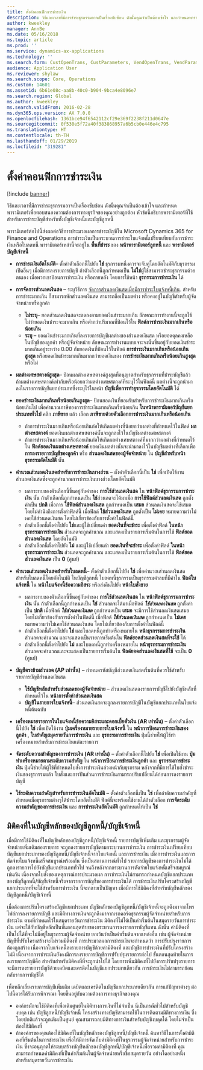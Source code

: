 ```yaml
---
title: ตั้งค่าคอนฟิกการชำระเงิน
description: วิธีและเวลาที่มีการชำระธุรกรรมอาจเป็นเรื่องซับซ้อน ดังนั้นคุณจำเป็นต้องเข้าใจ และกำหนดพารามิเตอร์เพื่อตอบสนองความต้องการทางธุรกิจของคุณอย่างถูกต้อง หัวข้อนี้อธิบายพารามิเตอร์ที่ใช้สำหรับการชำระบัญชีสำหรับทั้งบัญชีเจ้าหนี้และบัญชีลูกหนี้
author: kweekley
manager: AnnBe
ms.date: 05/16/2018
ms.topic: article
ms.prod: ''
ms.service: dynamics-ax-applications
ms.technology: ''
ms.search.form: CustOpenTrans, CustParameters, VendOpenTrans, VendParameters
audience: Application User
ms.reviewer: shylaw
ms.search.scope: Core, Operations
ms.custom: 14601
ms.assetid: 6b61e08c-aa8b-40c0-b904-9bca4e8096e7
ms.search.region: Global
ms.author: kweekley
ms.search.validFrom: 2016-02-28
ms.dyn365.ops.version: AX 7.0.0
ms.openlocfilehash: 1361bce94f6542112cf29e369f2238f211d0647e
ms.sourcegitcommit: 0f530e5f72a40f383868957a6b5cb0e446e4c795
ms.translationtype: HT
ms.contentlocale: th-TH
ms.lasthandoff: 01/29/2019
ms.locfileid: "319281"
---
```

# <a name="configure-settlement"></a>ตั้งค่าคอนฟิกการชำระเงิน

[!include [banner](../includes/banner.md)]

วิธีและเวลาที่มีการชำระธุรกรรมอาจเป็นเรื่องซับซ้อน ดังนั้นคุณจำเป็นต้องเข้าใจ และกำหนดพารามิเตอร์เพื่อตอบสนองความต้องการทางธุรกิจของคุณอย่างถูกต้อง หัวข้อนี้อธิบายพารามิเตอร์ที่ใช้สำหรับการชำระบัญชีสำหรับทั้งบัญชีเจ้าหนี้และบัญชีลูกหนี้ 

พารามิเตอร์ต่อไปนี้ส่งผลต่อวิธีการประมวลผลการชำระบัญชีใน Microsoft Dynamics 365 for Finance and Operations การชำระเงินเป็นกระบวนการชำระใบแจ้งหนี้เปรียบเทียบกับการชำระเงินหรือใบลดหนี้ พารามิเตอร์เหล่านี้จะอยู่ใน **พื้นที่ชำระ** ของ **หน้าพารามิเตอร์ลูกหนี้** และ **พารามิเตอร์บัญชีเจ้าหนี้**

- **การชำระเงินอัตโนมัติ**– ตั้งค่าตัวเลือกนี้ไปยัง **ใช่** ธุรกรรมหนึ่งควรจะจับคู่โดยอัตโนมัติกับธุรกรรมเปิดอื่นๆ เมื่อมีการลงรายการบัญชี ถ้าตัวเลือกนี้ถูกกำหนดเป็น **ไม่ใช่**ผู้ใช้สามารถชำระธุรกรรมด้วยตนเอง เมื่อพวกเขาป้อนการชำระเงิน หรือภายหลัง โดยการใช้หน้า **ธุรกรรมการชำระเงิน** ได้
- **การจัดการส่วนลดเงินสด** – ระบุวิธีการ [จัดการส่วนลดเงินสดเมื่อมีการชำระใบแจ้งหนี้เกิน](cash-discount-handling-overpayments.md). สำหรับการชำระมากเกิน ก็สามารถหักส่วนลดเงินสด สามารถถือเป็นผลต่าง หรือคงอยู่ในบัญชีสำหรับผู้จัดจำหน่ายหรือลูกค้า
  -   **ไม่ระบุ**– ยอดส่วนลดเงินสดจะลดลงตามยอดเงินชำระมากเกิน ลักษณะการทำงานนี้จะถูกใช้ ไม่ว่ายอดเงินชำระจะมากเกิน หรือต่ำกว่าปริมาณที่ป้อนไว้ใน **ฟิลด์การชำระเงินมากเกินหรือน้อยเกิน**
  -   **ระบุ** – ยอดเงินชำระมากเกินที่ลงรายการบัญชีผลต่างของส่วนลดเงินสด หรือยอดดุลคงเหลือในบัญชีของลูกค้า หรือผู้จัดจำหน่าย ลักษณะการทำงานแบบเจาะจงนั้นขึ้นอยู่กับยอดเงินชำระมากเกินอยู่ระหว่าง 0.00 กับยอดเงินที่ป้อนไว้ในฟิลด์ **การชำระเงินมากเกินหรือน้อยเกินสูงสุด** หรือยอดเงินชำระมากเกินมากกว่ายอดเงินของ **การชำระเงินมากเกินหรือน้อยเกินสูงสุด** หรือไม่
- **ผลต่างเศษสตางค์สูงสุด**– ป้อนผลต่างเศษสตางค์สูงสุดที่อนุญาตสำหรับธุรกรรมที่ชำระบัญชีแล้ว ถ้าผลต่างเศษสตางค์เท่ากับหรือน้อยกว่าผลต่างเศษสตางค์ที่ระบุไว้ในฟิลด์นี้ ผลต่างนี้จะถูกนำมาลงในรายการบัญชีแยกประเภทซึ่งระบุไว้ในหน้า **บัญชีเพื่อการทำธุรกรรมโดยอัตโนมัติ** ได้
- **ยอดชำระเงินมากเกินหรือน้อยเกินสูงสุด**– ป้อนยอดเงินที่ยอมรับสำหรับการชำระเงินมากเกินหรือน้อยเกินไป เพื่อคำนวณภาษีของการชำระเงินมากเกินหรือน้อยเกิน **ในหน้าพารามิเตอร์บัญชีแยกประเภททั่วไป** คลิก **ภาษีขาย** แล้ว เลือก **ภาษีขายด้วยตัวเลือกการชำระเงินมากเกินหรือน้อยเกิน**
  -   ถ้าการชำระเงินมากเกินหรือน้อยเกินก่อให้เกิดผลต่างที่น้อยกว่าผลต่างที่กำหนดไว้ในฟิลด์ **ผลต่างษสตางค์** ยอดเงินผลต่างเศษสตางค์นั้นจะถูกลงไว้ในบัญชีผลต่างเศษสตางค์
  -   ถ้าการชำระเงินมากเกินหรือน้อยเกินก่อให้เกิดผลต่างเศษสตางค์ที่มากกว่าผลต่างที่กำหนดไว้ใน **ฟิลด์ยอดเงินผลต่างเศษสตางค์** ยอดเงินผลต่างนั้นจะนำมาลงไว้ในบัญชีผลต่างที่เลือกเพื่อ **การลงรายการบัญชีของลูกค้า** หรือ **ส่วนลดเงินสดของผู้จัดจำหน่าย** ใน **บัญชีสำหรับหน้าธุรกรรมอัตโนมัติ** นั้น
- **คำนวณส่วนลดเงินสดสำหรับการชำระเงินบางส่วน** – ตั้งค่าตัวเลือกนี้เป็น **ใช่** เพื่อเปิดใช้งานส่วนลดเงินสดซึ่งจะถูกคำนวณการชำระเงินบางส่วนโดยอัตโนมัติ
  -   ผลกระทบของตัวเลือกนี้ขึ้นอยู่กับค่าของ **การใช้ส่วนลดเงินสด** ใน **หน้าฟิลด์ธุรกรรมการชำระเงิน** นั้น ถ้าตัวเลือกนี้ถูกกำหนดเป็น **ใช่**ส่วนลดจะได้มาเมื่อ **การใช้ฟิลด์ส่วนลดเงินสด** ถูกตั้งค่าเป็น **ปกติ** เมื่อการ **ใช้ฟิลด์ส่วนลดเงินสด** ถูกกำหนดเป็น **เสมอ** ส่วนลดเงินสดจะใช้เสมอ โดยไม่คำนึงถึงการตั้งค่าฟิลด์นี้ เมื่อฟิลด์ **ใช้ส่วนลดเงินสด** ถูกตั้งเป็น **ไม่เคย** หมายความว่าไม่เคยใช้ส่วนลดเงินสด โดยไม่เกี่ยวข้องกับการตั้งค่าในฟิลด์นี้
  -   ถ้าตัวเลือกนี้ตั้งค่าไปยัง **ใช่**และผู้ใช้เปลี่ยนค่า **ยอดเงินที่จะชำระ** เพื่อตั้งค่าฟิลด์ **ในหน้าธุรกรรมการชำระเงิน** ส่วนลดจะถูกคำนวณ และแสดงเป็นรายการเริ่มต้นในการใช้ **ฟิลด์ยอดส่วนลดเงินสด** โดยอัตโนมัติ
  -   ถ้าตัวเลือกนี้ตั้งค่าไปยัง **ไม่** และผู้ใช้เปลี่ยนค่า **ยอดเงินที่จะชำระ** เพื่อตั้งค่าฟิลด์ **ในหน้าธุรกรรมการชำระเงิน** ส่วนลดจะถูกคำนวณ และแสดงเป็นรายการเริ่มต้นในการใช้ **ฟิลด์ยอดส่วนลดเงินสด** เป็น **0** (ศูนย์)
- **คำนวณส่วนลดเงินสดสำหรับใบลดหนี้**– ตั้งค่าตัวเลือกนี้ไปยัง **ใช่** เพื่อคำนวณส่วนลดเงินสดสำหรับใบลดหนี้โดยอัตโนมัติ ในบัญชีลูกหนี้ ใบลดหนี้ธุรกรรมเป็นธุรกรรมค่าลบที่มีค่าใน **ฟิลด์ใบแจ้งหนี้** ใน **หน้าใบแจ้งหนี้ข้อความอิสระ** หรือส่งคืนไปยัง **หน้าใบสั่งขาย**
  - ผลกระทบของตัวเลือกนี้ขึ้นอยู่กับค่าของ <strong>การใช้ส่วนลดเงินสด</strong> ใน <strong>หน้าฟิลด์ธุรกรรมการชำระเงิน</strong> นั้น ถ้าตัวเลือกนี้ถูกกำหนดเป็น <strong>ใช่</strong> ส่วนลดจะได้มาเมื่อฟิลด์ *<strong><em>ใช้ส่วนลดเงินสด</em></strong>* ถูกตั้งค่าเป็น <strong>ปกติ</strong> เมื่อฟิลด์ *<strong><em>ใช้ส่วนลดเงินสด</em></strong>* ถูกกำหนดเป็น <strong>เสมอ</strong> จะมีการใช้ส่วนลดเงินสดเสมอ โดยไม่เกี่ยวข้องกับการตั้งค่าในฟิลด์นี้ เมื่อฟิลด์ *<strong><em>ใช้ส่วนลดเงินสด</em></strong>* ถูกกำหนดเป็น <strong>ไม่เคย</strong> หมายความว่าไม่เคยใช้ส่วนลดเงินสด โดยไม่เกี่ยวข้องกับการตั้งค่าในฟิลด์นี้
  - ถ้าตัวเลือกนี้ตั้งค่าไปยัง **ใช่** และใบลดหนี้ถูกทำเครื่องหมายใน **หน้าธุรกรรมการชำระเงิน** ส่วนลดจะคำนวณ และจะแสดงเป็นรายการเริ่มต้นใน **ฟิลด์ยอดส่วนลดเงินสดที่จะใช้** ได้
  - ถ้าตัวเลือกนี้ตั้งค่าไปยัง **ไม่** และใบลดหนี้ถูกทำเครื่องหมายใน **หน้าธุรกรรมการชำระเงิน** ส่วนลดจะคำนวณและจะแสดงเป็นรายการเริ่มต้นใน **ฟิลด์ยอดส่วนลดเงินสดที่ใช้** จะเป็น **0** (ศูนย์)

- **บัญชีตรงข้ามส่วนลด (AP เท่านั้น)** – กำหนดรหัสบัญชีส่วนลดเงินสดเริ่มต้นที่ควรใช้สำหรับรายการบัญชีส่วนลดเงินสด
  -   **ใช้บัญชีหลักสำหรับส่วนลดของผู้จัดจำหน่าย** – ส่วนลดเงินสดลงรายการบัญชีไปยังบัญชีหลักที่กำหนดไว้ใน **หน้าการตั้งค่าส่วนลดเงินสด**
  -   **บัญชีในรายการใบแจ้งหนี้**– ส่วนลดเงินสดจะถูกลงรายการบัญชีในบัญชีแยกประเภทในใบแจ้งหนี้ต้นฉบับ
- **เครื่องหมายรายการในใบแจ้งหนี้ข้อความอิสระและดอกเบี้ยตั๋วเงิน (AR เท่านั้น)** – ตั้งค่าตัวเลือกนี้ไปยัง **ใช่** เพื่อเปิดใช้งาน **ปุ่มเครื่องหมายรายการใบแจ้งหนี้** ใน **หน้าการป้อนการชำระเงินของลูกค้า** , **ใบสำคัญสมุดรายวันการชำระเงิน** และ **ธุรกรรมการชำระเงิน** ปุ่มนี้ช่วยให้ผู้ใช้ทำเครื่องหมายสำหรับการชำระเงินแต่ละรายการ
- **จัดระดับความสำคัญของการชำระเงิน (AR เท่านั้น)** – ตั้งค่าตัวเลือกนี้ไปยัง **ใช่** เพื่อเปิดใช้งาน **ปุ่มทำเครื่องหมายตามระดับความสำคัญ** ใน **หน้าการป้อนการชำระเงินลูกค้า** และ **ธุรกรรมการชำระเงิน** ปุ่มนี้ช่วยให้ผู้ใช้ที่กำหนดใบสั่งการชำระเงินล่วงหน้ากับธุรกรรม  หลังจากที่มีการใช้ใบสั่งชำระเงินของธุรกรรมแล้ว ใบสั่งและการปันส่วนการชำระเงินสามารถปรับเปลี่ยนได้ก่อนการลงรายการบัญชี
- **ใช้ระดับความสำคัญสำหรับการชำระเงินอัตโนมัติ** – ตั้งค่าตัวเลือกนี้เป็น **ใช่** เพื่อลำดับความสำคัญที่กำหนดเมื่อธุรกรรมต่างๆได้ชำระโดยอัตโนมัติ ฟิลด์นี้จะพร้อมใช้งานได้ถ้าตัวเลือก **การจัดระดับความสำคัญของการชำระเงิน** และ **การชำระเงินอัตโนมัติ** ถูกกำหนดให้เป็น **ใช่**

## <a name="fixed-dimensions-on-accounts-receivableaccounts-payable-main-accounts"></a>มิติคงที่ในบัญชีหลักของบัญชีลูกหนี้/บัญชีเจ้าหนี้

เมื่อมีการใช้มิติคงที่ในบัญชีหลักของบัญชีลูกหนี้/บัญชีเจ้าหนี้ รายการบัญชีเพิ่มเติม และธุรกรรมผู้จัดจำหน่ายเพิ่มเติมสองรายการ จะถูกลงรายการบัญชีตามกระบวนการชำระเงิน การชำระเงินเปรียบเทียบบัญชีแยกประเภทของบัญชีลูกหนี้/บัญชีเจ้าหนี้จากใบแจ้งหนี้ และการชำระเงิน  เมื่อการชำระเงินและการตัดจ่ายใบแจ้งหนี้เสร็จสมบูรณ์พร้อมกัน ซึ่งเป็นสถานการณ์ทั่วไป รายการบัญชีของการชำระเงินไม่ได้ถูกลงรายการไปยังบัญชีแยกประเภททั่วไป จนถึงหลังจากกระบวนการตัดจ่ายใบแจ้งหนี้เสร็จสมบูรณ์เช่นกัน เนื่องจากใบสั่งของเหตุการณ์การประมวลผล การชำระเงินไม่สามารถกำหนดบัญชีแยกประเภทของบัญชีลูกหนี้/บัญชีเจ้าหนี้จริงจากรายการบัญชีของการชำระเงินได้ การชำระเงินปรับโครงสร้างบัญชีแยกประเภทที่จะใช้สำหรับการชำระเงิน นี่จะกลายเป็นปัญหา เมื่อมีการใช้มิติคงที่สำหรับบัญชีหลักของบัญชีลูกหนี้/บัญชีเจ้าหนี้

เมื่อต้องการปรับโครงสร้างบัญชีแยกประเภท บัญชีหลักของบัญชีลูกหนี้/บัญชีเจ้าหนี้จะถูกดึงมาจากโพรไฟล์การลงรายการบัญชี และมิติทางการเงินจะถูกดึงมาจากเรกคอร์ดธุรกรรมผู้จัดจำหน่ายสำหรับการชำระเงิน ตามที่กำหนดไว้ในสมุดรายวันการชำระเงิน มิติคงที่ไม่ได้เป็นค่าเริ่มต้นในสมุดรายวันการชำระเงิน แต่จะใช้กับบัญชีหลักเป็นขั้นตอนสุดท้ายของกระบวนการลงรายการบัญชีแทน ดังนั้น ค่ามิติคงที่เป็นไปได้ที่จะไม่มีอยู่ในธุรกรรมผู้จัดจำหน่าย ยกเว้นว่าเป็นค่าเริ่มต้นจากแหล่งอื่น เช่น ผู้จัดจำหน่าย บัญชีที่ปรับโครงสร้างจะไม่รวมมิติคงที่ การประมวลผลการชำระเงินจะกำหนดว่า การปรับปรุงรายการต้องถูกสร้าง เนื่องจากใบแจ้งหนี้ลงรายการบัญชีด้วยค่ามิติคงที่ และบัญชีการชำระเงินที่ปรับโครงสร้างไม่มี  เนื่องจากการชำระเงินยังคงมีการลงรายการบัญชีการปรับปรุงรายการต่อไป ขั้นตอนสุดท้ายในการลงรายการบัญชีคือ สำหรับสำหรับมิติคงที่ที่จะถูกนำไปใช้ โดยการเพิ่มมิติคงที่ไปยังการปรับปรุงรายการ จะมีการลงรายการบัญชีด้วยเดบิตและเครดิตในบัญชีแยกประเภทเดียวกัน การชำระเงินไม่สามารถย้อนกลับรายการบัญชีได้

เพื่อหลีกเลี่ยงรายการบัญชีเพิ่มเติม เดบิตและเครดิตในบัญชีแยกประเภทเดียวกัน การแก้ปัญหาต่างๆ ต่อไปนี้ควรได้รับการพิจารณา โดยขึ้นอยู่กับความต้องการทางธุรกิจของคุณ 

-   องค์กรมักจะใช้มิติคงที่เพื่อเติมศูนย์ในมิติทางการเงินที่ไม่จำเป็น นี่เป็นกรณีทั่วไปสำหรับบัญชีงบดุล เช่น บัญชีลูกหนี้/บัญชีเจ้าหนี้ โครงสร้างทางบัญชีสามารถใช้ในการติดตามมิติทางการเงิน ซึ่งโดยปกติแล้วจะถูกเติมเป็นศูนย์  คุณสามารถลบมิติทางการเงินสำหรับบัญชีงบดุลได้ โดยไม่จำเป็นต้องใช้มิติคงที่
-   ถ้าองค์กรของคุณต้องใช้มิติคงที่ในบัญชีหลักของบัญชีลูกหนี้/บัญชีเจ้าหนี้ ค้นหาวิธีในการตั้งค่ามิติคงที่เริ่มต้นในการชำระเงิน เพื่อให้มีการจัดเก็บค่ามิติคงที่ในธุรกรรมผู้จัดจำหน่ายสำหรับการชำระเงิน ซึ่งจะอนุญาตให้ระบบสร้างบัญชีหลักของบัญชีลูกหนี้/บัญชีเจ้าหนี้เพื่อรวมค่ามิติคงที่ คุณสามารถกำหนดค่ามิติคงที่เป็นค่าเริ่มต้นในผู้จัดจำหน่ายหรือชื่อสมุดรายวัน อย่างใดอย่างหนึ่ง สำหรับสมุดรายวันการชำระเงิน
